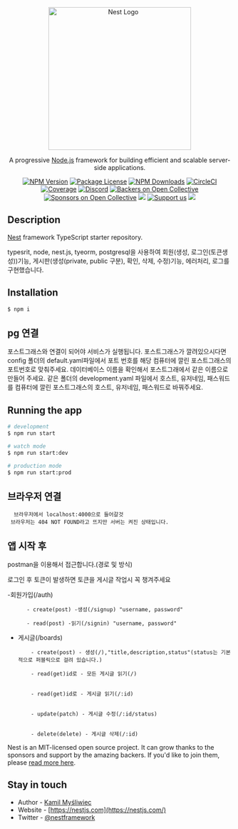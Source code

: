 <p align="center">
  <a href="http://nestjs.com/" target="blank"><img src="https://nestjs.com/img/logo_text.svg" width="320" alt="Nest Logo" /></a>
</p>

[circleci-image]: https://img.shields.io/circleci/build/github/nestjs/nest/master?token=abc123def456
[circleci-url]: https://circleci.com/gh/nestjs/nest

  <p align="center">A progressive <a href="http://nodejs.org" target="_blank">Node.js</a> framework for building efficient and scalable server-side applications.</p>
    <p align="center">
<a href="https://www.npmjs.com/~nestjscore" target="_blank"><img src="https://img.shields.io/npm/v/@nestjs/core.svg" alt="NPM Version" /></a>
<a href="https://www.npmjs.com/~nestjscore" target="_blank"><img src="https://img.shields.io/npm/l/@nestjs/core.svg" alt="Package License" /></a>
<a href="https://www.npmjs.com/~nestjscore" target="_blank"><img src="https://img.shields.io/npm/dm/@nestjs/common.svg" alt="NPM Downloads" /></a>
<a href="https://circleci.com/gh/nestjs/nest" target="_blank"><img src="https://img.shields.io/circleci/build/github/nestjs/nest/master" alt="CircleCI" /></a>
<a href="https://coveralls.io/github/nestjs/nest?branch=master" target="_blank"><img src="https://coveralls.io/repos/github/nestjs/nest/badge.svg?branch=master#9" alt="Coverage" /></a>
<a href="https://discord.gg/G7Qnnhy" target="_blank"><img src="https://img.shields.io/badge/discord-online-brightgreen.svg" alt="Discord"/></a>
<a href="https://opencollective.com/nest#backer" target="_blank"><img src="https://opencollective.com/nest/backers/badge.svg" alt="Backers on Open Collective" /></a>
<a href="https://opencollective.com/nest#sponsor" target="_blank"><img src="https://opencollective.com/nest/sponsors/badge.svg" alt="Sponsors on Open Collective" /></a>
  <a href="https://paypal.me/kamilmysliwiec" target="_blank"><img src="https://img.shields.io/badge/Donate-PayPal-ff3f59.svg"/></a>
    <a href="https://opencollective.com/nest#sponsor"  target="_blank"><img src="https://img.shields.io/badge/Support%20us-Open%20Collective-41B883.svg" alt="Support us"></a>
  <a href="https://twitter.com/nestframework" target="_blank"><img src="https://img.shields.io/twitter/follow/nestframework.svg?style=social&label=Follow"></a>
</p>
  <!--[![Backers on Open Collective](https://opencollective.com/nest/backers/badge.svg)](https://opencollective.com/nest#backer)
  [![Sponsors on Open Collective](https://opencollective.com/nest/sponsors/badge.svg)](https://opencollective.com/nest#sponsor)-->

## Description

[Nest](https://github.com/nestjs/nest) framework TypeScript starter repository.



typesrit, node, nest.js, tyeorm, postgresql을 사용하여 회원(생성, 로그인(토큰생성))기능, 게시판(생성(private, public 구분), 확인, 삭제, 수정)기능, 에러처리, 로그를 구현했습니다.

## Installation

```bash
$ npm i
```
## pg 연결
포스트그래스와 연결이 되어야 서비스가 실행됩니다.
포스트그래스가 깔려있으시다면 
config 폴더의 default.yaml파일에서 포트 번호를 해당 컴퓨터에 깔린 포스트그래스의 포트번호로 맞춰주세요. 
데이터베이스 이름을 확인해서 포스트그래에서 같은 이름으로 만들어 주세요.
같은 폴더의 development.yaml 파일에서 호스트, 유저네임, 패스워드를 컴퓨터에 깔린 포스트그래스의 호스트, 유저네임, 패스워드로 바꿔주세요.



## Running the app

```bash
# development
$ npm run start

# watch mode
$ npm run start:dev

# production mode
$ npm run start:prod
```

## 브라우저 연결
```
  브라우저에서 localhost:4000으로 들어갈것
 브라우저는 404 NOT FOUND라고 뜨지만 서버는 켜진 상태입니다.

```
## 앱 시작 후
postman을 이용해서 접근합니다.(경로 및 방식) 

로그인 후 토큰이 발생하면 토큰을 게시글 작업시 꼭 챙겨주세요


-회원가입(/auth) 

          - create(post) -생성(/signup) "username, password"

          - read(post) -읽기(/signin) "username, password"


- 게시글(/boards)  

          - create(post) - 생성(/),"title,description,status"(status는 기본적으로 퍼블릭으로 걸려 있습니다.)

          - read(get)id로 - 모든 게시글 읽기(/)


          - read(get)id로 - 게시글 읽기(/:id)


          - update(patch) - 게시글 수정(/:id/status)


          - delete(delete) - 게시글 삭제(/:id)


Nest is an MIT-licensed open source project. It can grow thanks to the sponsors and support by the amazing backers. If you'd like to join them, please [read more here](https://docs.nestjs.com/support).

## Stay in touch

- Author - [Kamil Myśliwiec](https://kamilmysliwiec.com)
- Website - [https://nestjs.com](https://nestjs.com/)
- Twitter - [@nestframework](https://twitter.com/nestframework)





